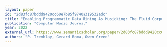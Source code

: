 ```yaml
---
layout: paper
id: "2d83fc87bddd9420cc60e7b85f9740a319532adc"
title: "Enabling Programmatic Data Mining As Musicking: The Fluid Corpus Manipulation Toolkit"
publication: "Computer Music Journal"
year: 2022
external_url: https://www.semanticscholar.org/paper/2d83fc87bddd9420cc60e7b85f9740a319532adc
authors: "P. Tremblay, Gerard Roma, Owen Green"
---
```


